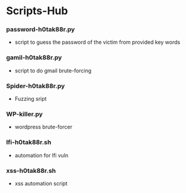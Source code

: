# Scripts-Hub
### password-h0tak88r.py
- script to guess the password of the victim from provided key words
### gamil-h0tak88r.py 
- script to do gmail brute-forcing
### Spider-h0tak88r.py
- Fuzzing sript
### WP-killer.py
- wordpress brute-forcer
### lfi-h0tak88r.sh
- automation for lfi vuln
### xss-h0tak88r.sh
- xss automation script
